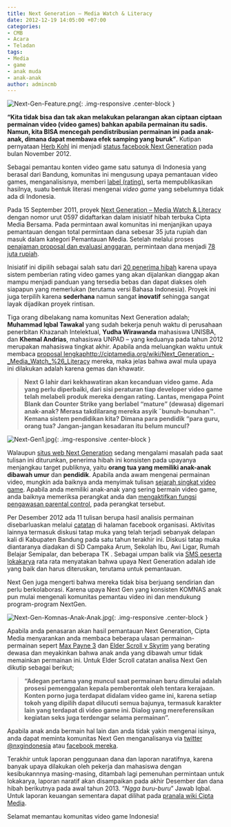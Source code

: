 ```yaml
---
title: Next Generation – Media Watch & Literacy
date: 2012-12-19 14:05:00 +07:00
categories:
- CMB
- Acara
- Teladan
tags:
- Media
- game
- anak muda
- anak-anak
author: admincmb
---
```


![Next-Gen-Feature.png](/uploads/Next-Gen-Feature.png){: .img-responsive .center-block }

**“Kita tidak bisa dan tak akan melakukan pelarangan akan ciptaan ciptaan permainan video (video games) bahkan apabila permainan itu sadis. Namun, kita BISA mencegah pendistribusian permainan ini pada anak-anak, dimana dapat membawa efek samping yang buruk”**. Kutipan pernyataan [Herb Kohl](http://www.kohl.senate.gov/) ini menjadi [status facebook Next Generation](http://www.facebook.com/nxgindonesia/posts/508960595805291) pada bulan November 2012.

Sebagai pemantau konten video game satu satunya di Indonesia yang berasal dari Bandung, komunitas ini mengusung upaya pemantauan video games, menganalisisnya, memberi [label (rating)](http://nxgindonesia.org/rating-nxg-indonesia), serta mempublikasikan hasilnya, suatu bentuk literasi mengenai *video game* yang sebelumnya tidak ada di Indonesia.

Pada 15 September 2011, proyek [Next Generation – Media Watch & Literacy](http://www.ciptamedia.org/2011/09/17/next-generation-media-watch-literacy/) dengan nomor urut 0597 didaftarkan dalam inisiatif hibah terbuka Cipta Media Bersama. Pada permintaan awal komunitas ini menjanjikan upaya pemantauan dengan total permintaan dana sebesar 35 juta rupiah dan masuk dalam kategori Pemantauan Media. Setelah melalui proses [penajaman proposal dan evaluasi anggaran](http://www.ciptamedia.org/2011/10/11/penajaman-proposal-dan-evaluasi-anggaran-untuk-calon-penerima-hibah/), permintaan dana menjadi [78 juta rupiah](http://ciptamedia.org/wiki/Next_Generation_–_Media_Watch_%26_Literacy/Rencana_Anggaran).

Inisiatif ini dipilih sebagai salah satu dari [20 penerima hibah](http://www.wikimedia.or.id/wiki/Cipta_Media_Bersama_Menganugrahkan_1_Juta_Dolar_AS_Kepada_20_Pemohon_Hibah_Untuk_Perbaikan_Media_di_Indonesia) karena upaya sistem pemberian rating video games yang akan dijalankan dianggap akan mampu menjadi panduan yang tersedia bebas dan dapat diakses oleh siapapun yang memerlukan (terutama versi Bahasa Indonesia). Proyek ini juga terpilih karena **sederhana** namun sangat **inovatif** sehingga sangat layak dijadikan proyek rintisan.

Tiga orang dibelakang nama komunitas Next Generation adalah; **Muhammad Iqbal Tawakal** yang sudah bekerja penuh waktu di perusahaan penerbitan Khazanah Intelektual, **Yudha Wirawanda** mahasiswa UNISBA, dan **Khemal Andrias**, mahasiswa UNPAD – yang keduanya pada tahun 2012 merupakan mahasiswa tingkat akhir. Apabila anda meluangkan waktu untuk membaca [proposal lengkap](http://ciptamedia.org/wiki/Next_Generation_-_Media_Watch_%26_Literacy)http://ciptamedia.org/wiki/Next_Generation_-_Media_Watch_%26_Literacy mereka, maka jelas bahwa awal mula upaya ini dilakukan adalah karena gemas dan khawatir.

> **Next G lahir dari kekhawatiran akan kecanduan video game. Ada yang perlu diperbaiki, dari sisi peraturan tiap developer video game telah melabeli produk mereka dengan rating. Lantas, mengapa Point Blank dan Counter Strike yang berlabel “mature” (dewasa) digemari anak-anak? Merasa takdilarang mereka asyik ˜bunuh-bunuhan™. Kemana sistem pendidikan kita? Dimana para pendidik “para guru, orang tua? Jangan-jangan kesadaran itu belum muncul?**

![Next-Gen1.jpg](/uploads/Next-Gen1.jpg){: .img-responsive .center-block }

Walaupun [situs web Next Generation](http://nxgindonesia.org/) sedang mengalami masalah pada saat tulisan ini diturunkan, penerima hibah ini konsisten pada upayanya menjangkau target publiknya, yaitu  **orang tua yang memiliki anak-anak dibawah umur** dan **pendidik**. Apabila anda awam mengenai permainan video, mungkin ada baiknya anda menyimak tulisan [sejarah singkat video game](http://nxgindonesia.org/artikel/sejarah-singkat-video-game-13). Apabila anda memiliki anak-anak yang sering bermain video game, anda baiknya memeriksa perangkat anda dan [mengaktifkan fungsi pengawasan parental control](http://nxgindonesia.org/2012/07), pada perangkat tersebut.

Per Desember 2012 ada 11 tulisan berupa hasil analisis permainan disebarluaskan melalui [catatan](http://www.facebook.com/nxgindonesia?sk=notes) di halaman facebook organisasi. Aktivitas lainnya termasuk diskusi tatap muka yang telah terjadi sebanyak delapan kali di Kabupaten Bandung pada satu tahun terakhir ini. Diskusi tatap muka diantaranya diadakan di SD Campaka Arum, Sekolah Ibu, Awi Ligar, Rumah Belajar Semipalar, dan beberapa TK . Sebagai umpan balik via [SMS peserta lokakarya](http://lapor.ciptamedia.org/reports/index/?c=16&sw=107.609811,-6.914744&ne=107.609811,-6.914744) rata rata menyatakan bahwa upaya Next Generation adalah ide yang baik dan harus diteruskan, terutama untuk pemantauan.

Next Gen juga mengerti bahwa mereka tidak bisa berjuang sendirian dan perlu berkolaborasi. Karena upaya Next Gen yang konsisten KOMNAS anak pun mulai mengenali komunitas pemantau video ini dan mendukung program-program NextGen.

![Next-Gen-Komnas-Anak-Anak.jpg](/uploads/Next-Gen-Komnas-Anak-Anak.jpg){: .img-responsive .center-block }

Apabila anda penasaran akan hasil pemantauan Next Generation, Cipta Media menyarankan anda membaca beberapa ulasan permainan-permainan sepert [Max Payne 3](http://www.facebook.com/notes/next-generation/rating-max-payne-3-dewasa/491097394258278) dan [Elder Scroll v Skyrim](http://www.facebook.com/notes/next-generation/rating-elder-scroll-v-skyrim-d18/472878012746883) yang berating dewasa dan meyakinkan bahwa anak anda yang dibawah umur tidak memainkan permainan ini. Untuk Elder Scroll catatan analisa Next Gen dikutip sebagai berikut;

> **“Adegan pertama yang muncul saat permainan baru dimulai adalah prosesi pemenggalan kepala pemberontak oleh tentara kerajaan. Konten porno juga terdapat didalam video game ini, karena setiap tokoh yang dipilih dapat dilucuti semua bajunya, termasuk karakter lain yang terdapat di video game ini. Dialog yang mereferensikan kegiatan seks juga terdengar selama permainan”.**

Apabila anak anda bermain hal lain dan anda tidak yakin mengenai isinya, anda dapat meminta komunitas Next Gen menganalisanya via [twitter @nxgindonesia](https://twitter.com/nxgindonesia) atau [facebook mereka](http://www.facebook.com/nxgindonesia).

Terakhir untuk laporan penggunaan dana dan laporan naratifnya, karena banyak upaya dilakukan oleh pekerja dan mahasiswa dengan kesibukannnya masing-masing, ditambah lagi pemenuhan permintaan untuk lokakarya, laporan naratif akan disampaikan pada akhir Desember dan dana hibah berikutnya pada awal tahun 2013. “*Ngga buru-buru*” Jawab Iqbal. Untuk laporan keuangan sementara dapat dilihat pada [pranala wiki Cipta Media](http://ciptamedia.org/wiki/Next_Generation_–_Media_Watch_%26_Literacy/Laporan_Penggunaan_Dana).

Selamat memantau komunitas video game Indonesia!
